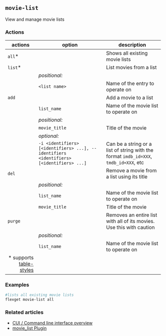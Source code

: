 ## `movie-list`
View and manage movie lists

### Actions
| actions | option | description |
| --- | --- | --- |
| `all`* || Shows all existing movie lists |
| `list`* || List movies from a list |
|| *positional:* ||
|| `<list name>` | Name of the entry to operate on | 
| `add` || Add a movie to a list | 
|| `list_name` | Name of the movie list to operate on | 
|| *positional:* ||
|| `movie_title` | Title of the movie |
|| *optional:* ||  
|| `-i <identifiers> [<identifiers> ...], --identifiers <identifiers> [<identifiers> ...]` | Can be a string or a list of string with the format `imdb_id=XXX`, `tmdb_id=XXX`, etc |
| `del` || Remove a movie from a list using its title | 
|| *positional:* ||
|| `list_name` | Name of the movie list to operate on | 
|| `movie_title` | Title of the movie | 
| `purge` || Removes an entire list with all of its movies. Use this with caution |
|| *positional:* ||
|| `list_name` | Name of the movie list to operate on |
|<div align="right">\* supports [table-styles](/CLI/--table-styles)</div> ||


### Examples
```bash
#lists all existing movie lists
flexget movie-list all
```

### Related articles
* [CUI / Command line interface overview](/CLI)
* [movie_list Plugin](Plugins/List/movie_list)